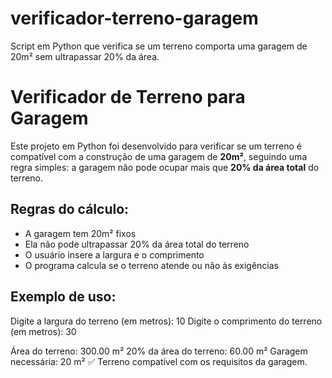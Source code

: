# verificador-terreno-garagem
Script em Python que verifica se um terreno comporta uma garagem de 20m² sem ultrapassar 20% da área.
# Verificador de Terreno para Garagem 

Este projeto em Python foi desenvolvido para verificar se um terreno é compatível com a construção de uma garagem de **20m²**, seguindo uma regra simples: a garagem não pode ocupar mais que **20% da área total** do terreno.

##  Regras do cálculo:
- A garagem tem 20m² fixos
- Ela não pode ultrapassar 20% da área total do terreno
- O usuário insere a largura e o comprimento
- O programa calcula se o terreno atende ou não às exigências

##  Exemplo de uso:
Digite a largura do terreno (em metros): 10
Digite o comprimento do terreno (em metros): 30

Área do terreno: 300.00 m²
20% da área do terreno: 60.00 m²
Garagem necessária: 20 m²
✅ Terreno compatível com os requisitos da garagem.
